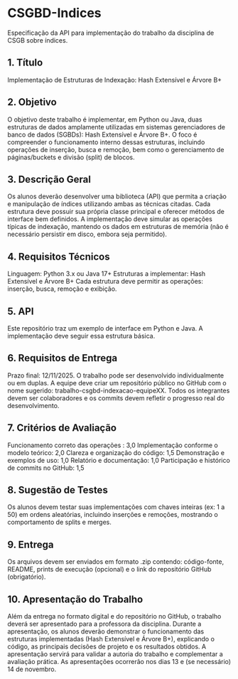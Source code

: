 # CSGBD-Indices
Especificação da API para implementação do trabalho da disciplina de CSGB sobre índices.

## 1. Título
Implementação de Estruturas de Indexação: Hash Extensível e Árvore B+
## 2. Objetivo
O objetivo deste trabalho é implementar, em Python ou Java, duas estruturas de dados amplamente utilizadas em sistemas gerenciadores de banco de dados (SGBDs): Hash Extensível e Árvore B+. O foco é compreender o funcionamento interno dessas estruturas, incluindo operações de inserção, busca e remoção, bem como o gerenciamento de páginas/buckets e divisão (split) de blocos.
## 3. Descrição Geral
Os alunos deverão desenvolver uma biblioteca (API) que permita a criação e manipulação de índices utilizando ambas as técnicas citadas. Cada estrutura deve possuir sua própria classe principal e oferecer métodos de interface bem definidos. A implementação deve simular as operações típicas de indexação, mantendo os dados em estruturas de memória (não é necessário persistir em disco, embora seja permitido).
## 4. Requisitos Técnicos
Linguagem: Python 3.x ou Java 17+
Estruturas a implementar: Hash Extensível e Árvore B+
Cada estrutura deve permitir as operações: inserção, busca, remoção e exibição.

## 5. API
Este repositório traz um exemplo de interface em Python e Java. A implementação deve seguir essa estrutura básica.

## 6. Requisitos de Entrega
Prazo final: 12/11/2025.
O trabalho pode ser desenvolvido individualmente ou em duplas.
A equipe deve criar um repositório público no GitHub com o nome sugerido: trabalho-csgbd-indexacao-equipeXX.
Todos os integrantes devem ser colaboradores e os commits devem refletir o progresso real do desenvolvimento.
## 7. Critérios de Avaliação
Funcionamento correto das operações : 3,0
Implementação conforme o modelo teórico: 2,0
Clareza e organização do código: 1,5
Demonstração e exemplos de uso: 1,0
Relatório e documentação: 1,0
Participação e histórico de commits no GitHub: 1,5

## 8. Sugestão de Testes
Os alunos devem testar suas implementações com chaves inteiras (ex: 1 a 50) em ordens aleatórias, incluindo inserções e remoções, mostrando o comportamento de splits e merges.

## 9. Entrega
Os arquivos devem ser enviados em formato .zip contendo: código-fonte, README, prints de execução (opcional) e o link do repositório GitHub (obrigatório).

## 10. Apresentação do Trabalho
Além da entrega no formato digital e do repositório no GitHub, o trabalho deverá ser apresentado para a professora da disciplina. Durante a apresentação, os alunos deverão demonstrar o funcionamento das estruturas implementadas (Hash Extensível e Árvore B+), explicando o código, as principais decisões de projeto e os resultados obtidos. A apresentação servirá para validar a autoria do trabalho e complementar a avaliação prática. As apresentações ocorrerão nos dias 13 e (se necessário) 14 de novembro. 


